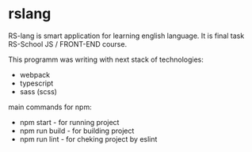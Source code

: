 # rslang

RS-lang is smart application for learning english language. It is final task RS-School JS / FRONT-END course.

This programm was writing with next stack of technologies:

- webpack
- typescript
- sass (scss)

main commands for npm:
- npm start - for running project
- npm run build - for building project
- npm run lint - for cheking project by eslint
